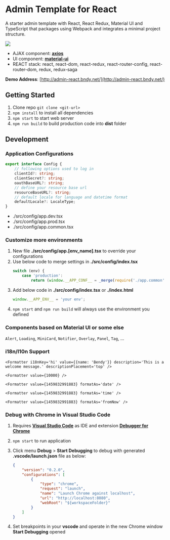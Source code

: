 # Admin Template for React

A starter admin template with React, React Redux, Material UI and TypeScript that packages using Webpack and integrates a minimal project structure.

![](https://raw.githubusercontent.com/bndynet/admin-template-for-react/master/docs/images/admin-home.png)

- AJAX component: **[axios](https://github.com/axios/axios)**
- UI component: **[material-ui](https://material-ui.com/)**
- REACT stack: react, react-dom, react-redux, react-router-config, react-router-dom, redux, redux-saga

**Demo Address**: [http://admin-react.bndy.net/](http://admin-react.bndy.net/)

## Getting Started

1. Clone repo `git clone <git-url>`
2. `npm install` to install all dependencies
3. `npm start` to start web server
4. `npm run build` to build production code into **dist** folder


## Development

### Application Configurations

```ts
export interface Config {
    // following options used to log in
    clientId?: string;
    clientSecret?: string;
    oauthBaseURL?: string;
    // define your resource base url
    resourceBaseURL?: string;
    // default locale for language and datetime format
    defaultLocale?: LocaleType;
}
```

- ./src/config/app.dev.tsx
- ./src/config/app.prod.tsx
- ./src/config/app.common.tsx

### Customize more environments

1. New file **./src/config/app.[env_name].tsx** to override your configurations
2. Use below code to merge settings in **./src/config/index.tsx**
    ```ts
    switch (env) {
        case 'production':
            return (window.__APP_CONF__ = _merge(require('./app.common'), require('./app.[env_name]')));
    ```
3. Add below code in **./src/config/index.tsx** or **./index.html**
    ```ts
    window.__APP_ENV__ = 'your env';
    ```
4. `npm start` and `npm run build` will always use the environment you defined

### Components based on Material UI or some else

`Alert`, `Loading`, `MiniCard`, `Notifier`, `Overlay`, `Panel`, `Tag`, ...

### i18n/l10n Support

```tsx
<Formatter i18nKey='hi' value={{name: 'Bendy'}} description='This is a welcome message.' descriptionPlacement='top' />

<Formatter value={10000} />

<Formatter value={1459832991883} formatAs='date' />

<Formatter value={1459832991883} formatAs='time' />

<Formatter value={1459832991883} formatAs='fromNow' />
```



### Debug with **Chrome** in **Visual Studio Code**

1. Requires **[Visual Studio Code](https://code.visualstudio.com/)** as IDE and extension **[Debugger for Chrome](https://marketplace.visualstudio.com/items?itemName=msjsdiag.debugger-for-chrome)**

1. `npm start` to run application

1. Click menu **Debug** > **Start Debugging** to debug with generated **.vscode/launch.json** file as below:

    ```json
    {
        "version": "0.2.0",
        "configurations": [
            {
                "type": "chrome",
                "request": "launch",
                "name": "Launch Chrome against localhost",
                "url": "http://localhost:8080",
                "webRoot": "${workspaceFolder}"
            }
        ]
    }
    ```

1. Set breakpoints in your **vscode** and operate in the new Chrome window **Start Debugging** opened